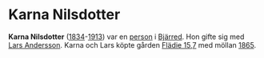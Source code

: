 # Karna Nilsdotter

**Karna Nilsdotter** ([1834](1834)-[1913](1913)) var en [person](person) i [Bjärred](bjärred). Hon gifte sig med [Lars Andersson](lars%20andersson). Karna och Lars köpte gården [Flädie 15,7](flädie%2015,7) med möllan [1865](1865).
